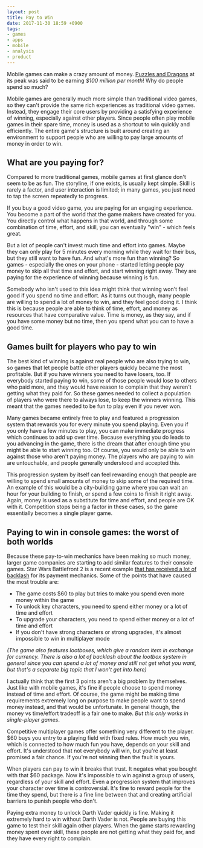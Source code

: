 ```yaml
---
layout: post
title: Pay to Win
date: 2017-11-30 18:59 +0900
tags: 
- games
- apps
- mobile
- analysis
- product
---
```


Mobile games can make a crazy amount of money. [Puzzles and Dragons](https://en.wikipedia.org/wiki/Puzzle_%26_Dragons) at its peak was said to be earning *$100 million per month*! Why do people spend so much?

Mobile games are generally much more simple than traditional video games, so they can't provide the same rich experiences as traditional video games. Instead, they engage their core users by providing a satisfying experience of winning, especially against other players. Since people often play mobile games in their spare time, money is used as a shortcut to win quickly and efficiently. The entire game's structure is built around creating an environment to support people who are willing to pay large amounts of money in order to win.

## What are you paying for?

Compared to more traditional games, mobile games at first glance don't seem to be as fun. The storyline, if one exists, is usually kept simple. Skill is rarely a factor, and user interaction is limited; in many games, you just need to tap the screen repeatedly to progress. 

If you buy a good video game, you are paying for an engaging experience. You become a part of the world that the game makers have created for you. You directly control what happens in that world, and through some combination of time, effort, and skill, you can eventually "win" - which feels great. 

But a lot of people can't invest much time and effort into games. Maybe they can only play for 5 minutes every morning while they wait for their bus, but they still want to have fun. And what's more fun than winning? So games - especially the ones on your phone - started letting people pay money to skip all that time and effort, and start winning right away. They are paying for the experience of winning because winning is fun. 

Somebody who isn't used to this idea might think that winning won't feel good if you spend no time and effort. As it turns out though, many people are willing to spend a lot of money to win, and they feel good doing it. I think this is because people are able to think of time, effort, and money as resources that have comparative value. Time is money, as they say, and if you have some money but no time, then you spend what you can to have a good time. 

<!-- more -->

## Games built for players who pay to win

The best kind of winning is against real people who are also trying to win, so games that let people battle other players quickly became the most profitable. But if you have winners you need to have losers, too. If everybody started paying to win, some of those people would lose to others who paid more, and they would have reason to complain that they weren't getting what they paid for. So these games needed to collect a population of players who were there to always lose, to keep the winners winning. This meant that the games needed to be fun to play even if you never won.

Many games became entirely free to play and featured a progression system that rewards you for every minute you spend playing. Even you if you only have a few minutes to play, you can make immediate progress which continues to add up over time. Because everything you do leads to you advancing in the game, there is the dream that after enough time you might be able to start winning too. Of course, you would only be able to win against those who aren't paying money. The players who are paying to win are untouchable, and people generally understood and accepted this. 

This progression system by itself can feel rewarding enough that people are willing to spend small amounts of money to skip some of the required time. An example of this would be a city-building game where you can wait an hour for your building to finish, or spend a few coins to finish it right away. Again, money is used as a substitute for time and effort, and people are OK with it. Competition stops being a factor in these cases, so the game essentially becomes a single player game.

## Paying to win in console games: the worst of both worlds

Because these pay-to-win mechanics have been making so much money, larger game companies are starting to add similar features to their console games. Star Wars Battlefront 2 is a recent example [that has received a lot of backlash](https://www.polygon.com/2017/11/13/16646692/star-wars-battlefront-2-loot-crate-controversy-ea) for its payment mechanics. Some of the points that have caused the most trouble are:

- The game costs $60 to play but tries to make you spend even more money within the game
- To unlock key characters, you need to spend either money or a lot of time and effort
- To upgrade your characters, you need to spend either money or a lot of time and effort
- If you don't have strong characters or strong upgrades, it's almost impossible to win in multiplayer mode

*(The game also features lootboxes, which give a random item in exchange for currency. There is also a lot of backlash about the lootbox system in general since you can spend a lot of money and still not get what you want, but that's a separate big topic that I won't get into here)*

I actually think that the first 3 points aren't a big problem by themselves. Just like with mobile games, it's fine if people choose to spend money instead of time and effort. Of course, the game might be making time requirements extremely long on purpose to make people want to spend money instead, and that would be unfortunate. In general though, the money vs time/effort tradeoff is a fair one to make. *But this only works in single-player games*.

Competitive multiplayer games offer something very different to the player. $60 buys you entry to a playing field with fixed rules. How much you win, which is connected to how much fun you have, depends on your skill and effort. It's understood that not everybody will win, but you're at least promised a fair chance. If you're not winning then the fault is yours. 

When players can pay to win it breaks that trust. It negates what you bought with that $60 package. Now it's impossible to win against a group of users, regardless of your skill and effort. Even a progression system that improves your character over time is controversial. It's fine to reward people for the time they spend, but there is a fine line between that and creating artificial barriers to punish people who don't.

Paying extra money to unlock Darth Vader quickly is fine. Making it extremely hard to win without Darth Vader is not. People are buying this game to test their skill again other players. When the game starts rewarding money spent over skill, these people are not getting what they paid for, and they have every right to complain.
